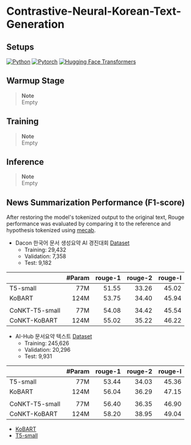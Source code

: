 # Contrastive-Neural-Korean-Text-Generation

## Setups
[![Python](https://img.shields.io/badge/python-3.8.5-blue?logo=python&logoColor=FED643)](https://www.python.org/downloads/release/python-385/)
[![Pytorch](https://img.shields.io/badge/pytorch-1.13.1-red?logo=pytorch)](https://pytorch.org/get-started/previous-versions/)
[![Hugging Face Transformers](https://img.shields.io/badge/%F0%9F%A4%97-Transformers|4.21.1-pink?color=FF33CC)](https://github.com/huggingface/transformers)

## Warmup Stage
> **Note** <br>
> Empty

## Training
> **Note** <br>
> Empty

## Inference
> **Note** <br>
> Empty

## News Summarization Performance (F1-score)
After restoring the model's tokenized output to the original text, Rouge performance was evaluated by comparing it to the reference and hypothesis tokenized using [mecab](https://konlpy.org/ko/v0.4.0/).

- Dacon 한국어 문서 생성요약 AI 경진대회 [Dataset](https://dacon.io/competitions/official/235673/overview/description)
    - Training: 29,432
    - Validation: 7,358
    - Test: 9,182

| | #Param | rouge-1 |rouge-2|rouge-l|
|-------|--------:|--------:|--------:|--------:|
| T5-small | 77M | 51.55 | 33.26 | 45.02 |
| KoBART | 124M | 53.75 | 34.40 | 45.94 |
|  |  |  |  |  |
| CoNKT-T5-small | 77M | 54.08 | 34.42 | 45.54 |
| CoNKT-KoBART | 124M | 55.02 | 35.22 | 46.22 |

- AI-Hub 문서요약 텍스트 [Dataset](https://www.aihub.or.kr/aihubdata/data/view.do?currMenu=115&topMenu=100&aihubDataSe=realm&dataSetSn=97)
    - Training: 245,626
    - Validation: 20,296
    - Test: 9,931

| | #Param | rouge-1 |rouge-2|rouge-l|
|-------|--------:|--------:|--------:|--------:|
| T5-small | 77M | 53.44 | 34.03 | 45.36 |
| KoBART | 124M | 56.04 | 36.29 | 47.15 |
|  |  |  |  |  |
| CoNKT-T5-small | 77M | 56.40 | 36.35 | 46.90 |
| CoNKT-KoBART | 124M | 58.20 | 38.95 | 49.04 |

- [KoBART](https://github.com/SKT-AI/KoBART)
- [T5-small](https://github.com/paust-team/pko-t5)
